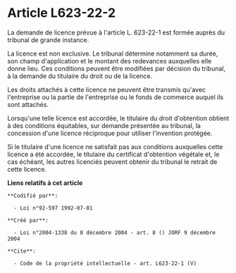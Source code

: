 # Article L623-22-2

La demande de licence prévue à l'article L. 623-22-1 est formée auprès du tribunal de grande instance. 

La licence est non exclusive. Le tribunal détermine notamment sa durée, son champ d'application et le montant des redevances
auxquelles elle donne lieu. Ces conditions peuvent être modifiées par décision du tribunal, à la demande du titulaire du
droit ou de la licence. 

Les droits attachés à cette licence ne peuvent être transmis qu'avec l'entreprise ou la partie de l'entreprise ou le fonds de
commerce auquel ils sont attachés. 

Lorsqu'une telle licence est accordée, le titulaire du droit d'obtention obtient à des conditions équitables, sur demande
présentée au tribunal, la concession d'une licence réciproque pour utiliser l'invention protégée. 

Si le titulaire d'une licence ne satisfait pas aux conditions auxquelles cette licence a été accordée, le titulaire du
certificat d'obtention végétale et, le cas échéant, les autres licenciés peuvent obtenir du tribunal le retrait de cette
licence.

**Liens relatifs à cet article**

	**Codifié par**:

	  - Loi n°92-597 1992-07-01

	**Créé par**:

	  - Loi n°2004-1338 du 8 décembre 2004 - art. 8 () JORF 9 décembre 2004

	**Cite**:

	  - Code de la propriété intellectuelle - art. L623-22-1 (V)

